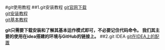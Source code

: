 #git使用教程
##1.git安装教程
[git官网下载](https://git-scm.com/download/win)   
[git安装教程](https://www.cnblogs.com/xueweisuoyong/p/11914045.html)  
[git基本教程](https://blog.csdn.net/weixin_44828588/article/details/119185992?ops_request_misc=%257B%2522request%255Fid%2522%253A%2522166348974716782428647102%2522%252C%2522scm%2522%253A%252220140713.130102334..%2522%257D&request_id=166348974716782428647102&biz_id=0&utm_medium=distribute.pc_search_result.none-task-blog-2~all~top_positive~default-2-119185992-null-null.142^v47^pc_rank_34_1,201^v3^control_1&utm_term=git&spm=1018.2226.3001.4187)  

**git只需要下载安装和了解其基本运作模式即可，不必要记住代码命令。
我们其主要的使用在idea搭建的环境与GitHub的链接上。**
##2.git IDEA
[git在IDEA上的配置](https://www.cnblogs.com/xueweisuoyong/p/11914045.html)
















